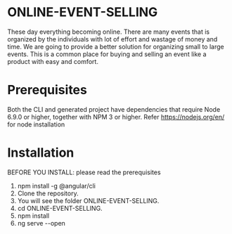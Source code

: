 # ONLINE-EVENT-SELLING
These day everything becoming online. There are many events that is organized by the individuals with lot of effort and wastage of money and time. We are going to provide a better solution for organizing small to large events. This is a common place for buying and selling an event like a product with easy and comfort.

# Prerequisites
Both the CLI and generated project have dependencies that require Node 6.9.0 or higher, together with NPM 3 or higher. Refer https://nodejs.org/en/ for node installation

# Installation
BEFORE YOU INSTALL: please read the prerequisites
1. npm install -g @angular/cli
2. Clone the repository.
3. You will see the folder ONLINE-EVENT-SELLING.
4. cd ONLINE-EVENT-SELLING.
5. npm install
6. ng serve --open


